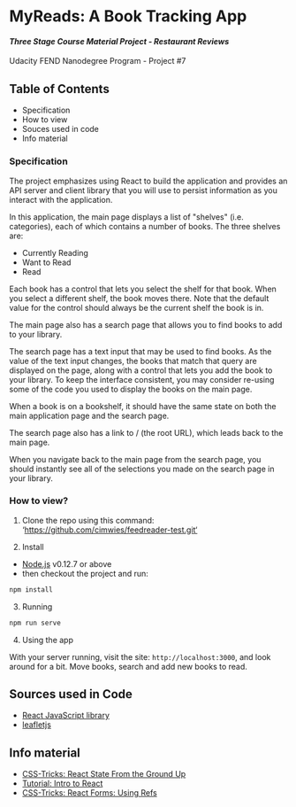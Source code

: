 # MyReads: A Book Tracking App

#### _Three Stage Course Material Project - Restaurant Reviews_

Udacity FEND Nanodegree Program - Project #7

## Table of Contents

* Specification
* How to view
* Souces used in code
* Info material

### Specification

The project emphasizes using React to build the application and provides an API server and client library that you will use to persist information as you interact with the application. 

In this application, the main page displays a list of "shelves" (i.e. categories), each of which contains a number of books. The three shelves are:

* Currently Reading
* Want to Read
* Read

Each book has a control that lets you select the shelf for that book. When you select a different shelf, the book moves there. Note that the default value for the control should always be the current shelf the book is in.

The main page also has a search page that allows you to find books to add to your library.

The search page has a text input that may be used to find books. As the value of the text input changes, the books that match that query are displayed on the page, along with a control that lets you add the book to your library. To keep the interface consistent, you may consider re-using some of the code you used to display the books on the main page.

When a book is on a bookshelf, it should have the same state on both the main application page and the search page.

The search page also has a link to / (the root URL), which leads back to the main page.

When you navigate back to the main page from the search page, you should instantly see all of the selections you made on the search page in your library.




### How to view?

1. Clone the repo using this command:
‘https://github.com/cimwies/feedreader-test.git‘ 

2. Install
* [Node.js](https://nodejs.org/en/) v0.12.7 or above
* then checkout the project and run:

```sh
npm install
```

3. Running

```sh
npm run serve
```
4. Using the app

With your server running, visit the site: `http://localhost:3000`, and look around for a bit. Move books, search and add new books to read.


## Sources used in Code

* [React JavaScript library](https://reactjs.org/)
* [leafletjs](https://reactnd-books-api.udacity.com)

## Info material

* [CSS-Tricks: React State From the Ground Up](https://css-tricks.com/react-state-from-the-ground-up/)
* [Tutorial: Intro to React](https://reactjs.org/tutorial/tutorial.html)
* [CSS-Tricks: React Forms: Using Refs](https://css-tricks.com/react-forms-using-refs/)
